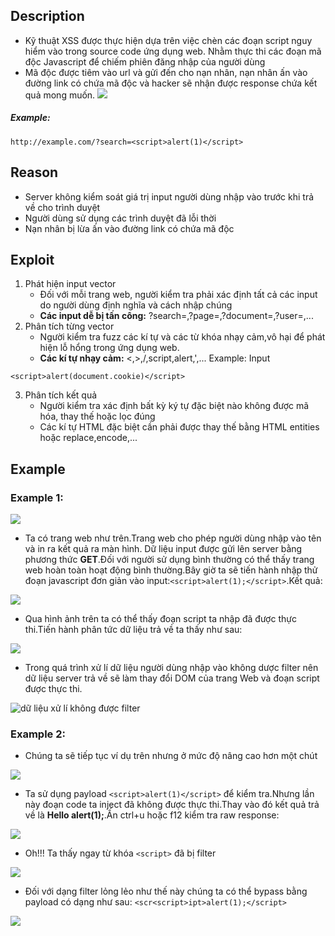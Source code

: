 ## Description
- Kỹ thuật XSS được thực hiện dựa trên việc chèn các đoạn script nguy hiểm vào trong source code ứng dụng web. Nhằm thực thi các đoạn mã độc Javascript để chiếm phiên đăng nhập của người dùng
- Mã độc được tiêm vào url và gửi đến cho nạn nhân, nạn nhân ấn vào đường link có chứa mã độc và hacker sẽ nhận được response chứa kết quả mong muốn.
![](https://github.com/huyenlamchiton/owasp/blob/master/Input%20Validation%20Testing/image/1%20o_asKsD_JqunhqggHoxodw.png)  

##### Example:
```http://example.com/?search=<script>alert(1)</script>```
## Reason
- Server không kiểm soát giá trị input người dùng nhập vào trước khi trả về cho trình duyệt
- Người dùng sử dụng các trình duyệt đã lỗi thời
- Nạn nhân bị lừa ấn vào đường link có chứa mã độc
## Exploit
1. Phát hiện input vector  
    * Đối với mỗi trang web, người kiểm tra phải xác định tất cả các input do người dùng định nghĩa và cách nhập chúng
    * **Các input dễ bị tấn công:** ?search=,?page=,?document=,?user=,...
2. Phân tích từng vector 
    * Người kiểm tra fuzz các kí tự và các từ khóa nhạy cảm,vô hại để phát hiện lỗ hổng trong ứng dụng web.
    * **Các kí tự nhạy cảm:** <,>,/,script,alert,',...
Example: Input
```
<script>alert(document.cookie)</script>
```
3. Phân tích kết quả
    * Người kiểm tra xác định bất kỳ ký tự đặc biệt nào không được mã hóa, thay thế hoặc lọc đúng
    * Các kí tự HTML đặc biệt cần phải được thay thế bằng HTML entities hoặc replace,encode,...
## Example
### Example 1:
![](https://github.com/huyenlamchiton/owasp/blob/master/Input%20Validation%20Testing/image/001-1.png)  

- Ta có trang web như trên.Trang web cho phép người dùng nhập vào tên và in ra kết quả ra màn hình. Dữ liệu input được gửi lên server bằng phương thức **GET**.Đối với người sử dụng bình thường có thể thấy trang web hoàn toàn hoạt động bình thường.Bây giờ ta sẽ tiến hành nhập thử đoạn javascript đơn giản vào input:```<script>alert(1);</script>```.Kết quả:  

![](https://github.com/huyenlamchiton/owasp/blob/master/Input%20Validation%20Testing/image/001-2.png)  

- Qua hình ảnh trên ta có thể thấy đoạn script ta nhập đã được thực thi.Tiến hành phân tức dữ liệu trả về ta thấy như sau:  

![](https://github.com/huyenlamchiton/owasp/blob/master/Input%20Validation%20Testing/image/001-3.png)  

- Trong quá trình xử lí dữ liệu người dùng nhập vào không dược filter nên dữ liệu server trả về sẽ làm thay đổi DOM của trang Web và đoạn script được thực thi.  

![](https://github.com/huyenlamchiton/owasp/blob/master/Input%20Validation%20Testing/image/001-4.png "dữ liệu xử lí không được filter")
### Example 2:
- Chúng ta sẽ tiếp tục ví dụ trên nhưng ở mức độ nâng cao hơn một chút  

![](https://github.com/huyenlamchiton/owasp/blob/master/Input%20Validation%20Testing/image/001-5.png)  

* Ta sử dụng payload ```<script>alert(1)</script>``` để kiểm tra.Nhưng lần này đoạn code ta inject đã không được thực thi.Thay vào đó kết quả trả về là **Hello alert(1);**.Ấn ctrl+u hoặc f12 kiểm tra raw response:  

![](https://github.com/huyenlamchiton/owasp/blob/master/Input%20Validation%20Testing/image/001-6.png)

* Oh!!! Ta thấy ngay từ khóa ```<script>``` đã bị filter  

![](https://github.com/huyenlamchiton/owasp/blob/master/Input%20Validation%20Testing/image/001-7.png)  

* Đối với dạng filter lỏng lẻo như thế này chúng ta có thể bypass bằng payload có dạng như sau: ```<scr<script>ipt>alert(1);</script>```  

![](https://github.com/huyenlamchiton/owasp/blob/master/Input%20Validation%20Testing/image/001-8.png)
